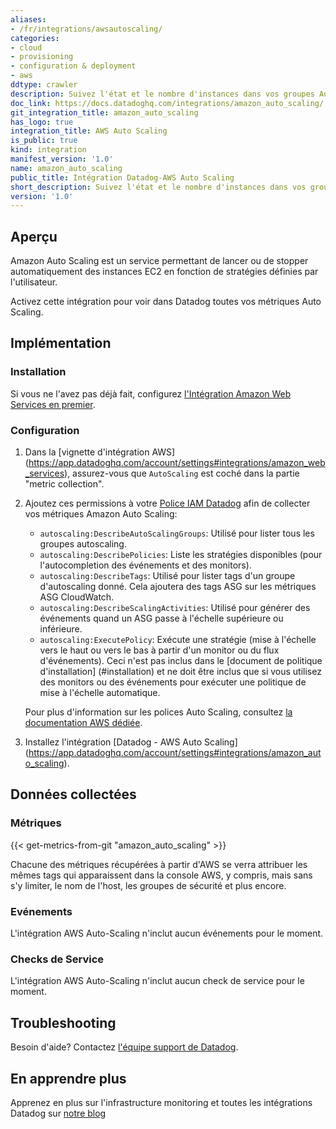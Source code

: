 ```yaml
---
aliases:
- /fr/integrations/awsautoscaling/
categories:
- cloud
- provisioning
- configuration & deployment
- aws
ddtype: crawler
description: Suivez l'état et le nombre d'instances dans vos groupes Auto Scaling.
doc_link: https://docs.datadoghq.com/integrations/amazon_auto_scaling/
git_integration_title: amazon_auto_scaling
has_logo: true
integration_title: AWS Auto Scaling
is_public: true
kind: integration
manifest_version: '1.0'
name: amazon_auto_scaling
public_title: Intégration Datadog-AWS Auto Scaling
short_description: Suivez l'état et le nombre d'instances dans vos groupes Auto Scaling.
version: '1.0'
---
```


## Aperçu

Amazon Auto Scaling est un service permettant de lancer ou de stopper automatiquement des instances EC2 en fonction de stratégies définies par l'utilisateur.

Activez cette intégration pour voir dans Datadog toutes vos métriques Auto Scaling.

## Implémentation
### Installation

Si vous ne l'avez pas déjà fait, configurez [l'Intégration Amazon Web Services en premier](https://docs.datadoghq.com/integrations/amazon_web_services/).
### Configuration

1. Dans la [vignette d'intégration AWS] (https://app.datadoghq.com/account/settings#integrations/amazon_web_services), assurez-vous que `AutoScaling` est coché dans la partie "metric collection".

2. Ajoutez ces permissions à votre [Police IAM Datadog](https://docs.datadoghq.com/integrations/amazon_web_services/#installation) afin de collecter vos métriques Amazon Auto Scaling: 

    * `autoscaling:DescribeAutoScalingGroups`: Utilisé pour lister tous les groupes autoscaling.
    * `autoscaling:DescribePolicies`: Liste les stratégies disponibles (pour l'autocompletion des événements et des monitors).
    * `autoscaling:DescribeTags`: Utilisé pour lister tags d'un groupe d'autoscaling donné. Cela ajoutera des tags ASG sur les métriques ASG CloudWatch.
    * `autoscaling:DescribeScalingActivities`: Utilisé pour générer des événements quand un ASG passe à l'échelle supérieure ou inférieure.
    * `autoscaling:ExecutePolicy`: Exécute une stratégie (mise à l'échelle vers le haut ou vers le bas à partir d'un monitor ou du flux d'événements).
    Ceci n'est pas inclus dans le [document de politique d'installation] (#installation) et ne doit être inclus que si vous utilisez des monitors ou des événements pour exécuter une politique de mise à l'échelle automatique.

    Pour plus d'information sur les polices Auto Scaling, consultez [la documentation AWS dédiée](https://docs.aws.amazon.com/IAM/latest/UserGuide/list_application-autoscaling.html).

3. Installez l'intégration [Datadog - AWS Auto Scaling] (https://app.datadoghq.com/account/settings#integrations/amazon_auto_scaling).


## Données collectées
### Métriques
{{< get-metrics-from-git "amazon_auto_scaling" >}}


Chacune des métriques récupérées à partir d'AWS se verra attribuer les mêmes tags qui apparaissent dans la console AWS, y compris, mais sans s'y limiter, le nom de l'host, les groupes de sécurité et plus encore.

### Evénements
L'intégration AWS Auto-Scaling n'inclut aucun événements pour le moment.

### Checks de Service
L'intégration AWS Auto-Scaling n'inclut aucun check de service pour le moment.

## Troubleshooting
Besoin d'aide? Contactez  [l'équipe support de Datadog](http://docs.datadoghq.com/help/).

## En apprendre plus
Apprenez en plus sur l'infrastructure monitoring et toutes les intégrations Datadog sur [notre blog](https://www.datadoghq.com/blog/)
